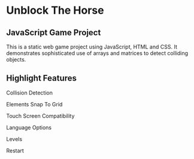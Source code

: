 # Unblock The Horse
## JavaScript Game Project

This is a static web game project using JavaScript, HTML and CSS. It demonstrates sophisticated use of arrays and matrices to detect colliding objects. 

## Highlight Features

Collision Detection

Elements Snap To Grid

Touch Screen Compatibility

Language Options

Levels

Restart
